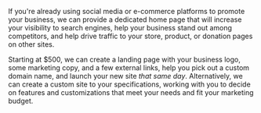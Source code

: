 If you're already using social media or e-commerce platforms to promote your business, we can provide a dedicated home page that will increase your visibility to search engines, help your business stand out among competitors, and help drive traffic to your store, product, or donation pages on other sites.

Starting at $500, we can create a landing page with your business logo, some marketing copy, and a few external links, help you pick out a custom domain name, and launch your new site *that same day*. Alternatively, we can create a custom site to your specifications, working with you to decide on features and customizations that meet your needs and fit your marketing budget.
